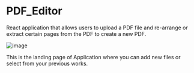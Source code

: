 # PDF_Editor
React application that allows users to upload a PDF file and re-arrange or extract certain pages from the PDF to create a new PDF.


![image](https://github.com/Abijithbabu/PDF_Editor/assets/109859615/2e8d88a0-29f2-4bf5-b6f7-d77754dd0d57)

This is the landing page of Application where you can add new files or select from your previous works.
